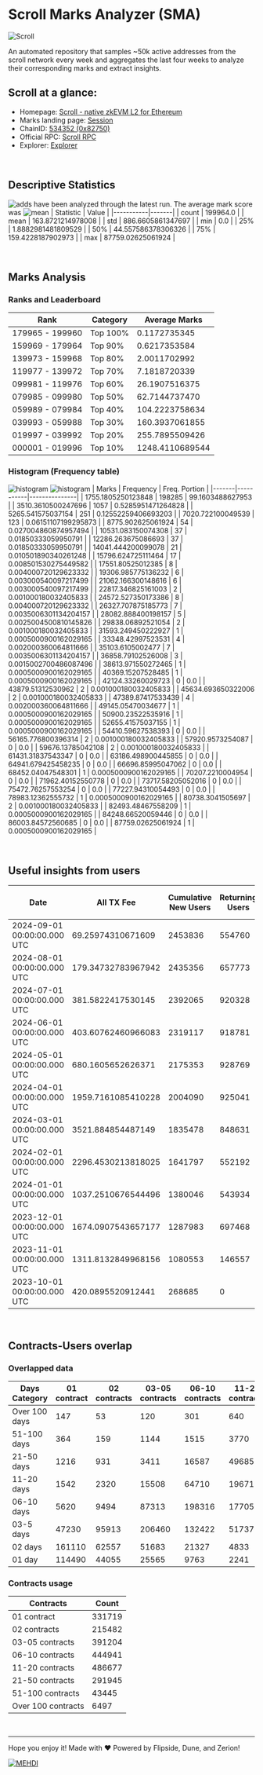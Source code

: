 # Scroll Marks Analyzer (SMA)

![Scroll](https://chain-icons.s3.amazonaws.com/scroll.png)

An automated repository that samples ~50k active addresses from the scroll network every week and aggregates the last four weeks to analyze their corresponding marks and extract insights.

## Scroll at a glance:

* Homepage: [Scroll - native zkEVM L2 for Ethereum](https://scroll.io/)
* Marks landing page: [Session](https://scroll.io/sessions)
* ChainID: [534352 (0x82750)](https://chainlist.org/?search=scroll)
* Official RPC: [Scroll RPC](https://rpc.scroll.io)
* Explorer: [Explorer](https://scrollscan.com)

<br>

## Descriptive Statistics
![adds](https://img.shields.io/badge/199964-addresses-yellow) have been analyzed through the latest run.
The average mark score was ![mean](https://img.shields.io/badge/~-163-yellow)
| Statistic | Value |
|-----------|-------|
| count | 199964.0 |
| mean | 163.8721214978008 |
| std | 886.6605861347697 |
| min | 0.0 |
| 25% | 1.8882981481809529 |
| 50% | 44.557586378306326 |
| 75% | 159.4228187902973 |
| max | 87759.02625061924 |


<br>

## Marks Analysis
### Ranks and Leaderboard
| Rank | Category | Average Marks |
|------|----------|---------------|
| 179965 - 199960 | Top 100% | 0.1172735345 |
| 159969 - 179964 | Top 90% | 0.6217353584 |
| 139973 - 159968 | Top 80% | 2.0011702992 |
| 119977 - 139972 | Top 70% | 7.1818720339 |
| 099981 - 119976 | Top 60% | 26.1907516375 |
| 079985 - 099980 | Top 50% | 62.7144737470 |
| 059989 - 079984 | Top 40% | 104.2223758634 |
| 039993 - 059988 | Top 30% | 160.3937061855 |
| 019997 - 039992 | Top 20% | 255.7895509426 |
| 000001 - 019996 | Top 10% | 1248.4110689544 |


### Histogram (Frequency table)
![histogram](./assets/Histogram.jpeg)
![histogram](./assets/Box.jpeg)
| Marks | Frequency | Freq. Portion |
|-------|-----------|---------------|
| 1755.1805250123848 | 198285 | 99.1603488627953 |
| 3510.3610500247696 | 1057 | 0.5285951471264828 |
| 5265.541575037154 | 251 | 0.12552259406693203 |
| 7020.722100049539 | 123 | 0.06151107199295873 |
| 8775.902625061924 | 54 | 0.027004860874957494 |
| 10531.083150074308 | 37 | 0.01850333059950791 |
| 12286.263675086693 | 37 | 0.01850333059950791 |
| 14041.444200099078 | 21 | 0.010501890340261248 |
| 15796.624725111464 | 17 | 0.008501530275449582 |
| 17551.80525012385 | 8 | 0.004000720129623332 |
| 19306.985775136232 | 6 | 0.003000540097217499 |
| 21062.166300148616 | 6 | 0.003000540097217499 |
| 22817.346825161003 | 2 | 0.001000180032405833 |
| 24572.527350173386 | 8 | 0.004000720129623332 |
| 26327.707875185773 | 7 | 0.0035006301134204157 |
| 28082.888400198157 | 5 | 0.0025004500810145826 |
| 29838.06892521054 | 2 | 0.001000180032405833 |
| 31593.249450222927 | 1 | 0.0005000900162029165 |
| 33348.42997523531 | 4 | 0.002000360064811666 |
| 35103.6105002477 | 7 | 0.0035006301134204157 |
| 36858.79102526008 | 3 | 0.0015002700486087496 |
| 38613.971550272465 | 1 | 0.0005000900162029165 |
| 40369.15207528485 | 1 | 0.0005000900162029165 |
| 42124.33260029723 | 0 | 0.0 |
| 43879.51312530962 | 2 | 0.001000180032405833 |
| 45634.693650322006 | 2 | 0.001000180032405833 |
| 47389.87417533439 | 4 | 0.002000360064811666 |
| 49145.05470034677 | 1 | 0.0005000900162029165 |
| 50900.23522535916 | 1 | 0.0005000900162029165 |
| 52655.41575037155 | 1 | 0.0005000900162029165 |
| 54410.59627538393 | 0 | 0.0 |
| 56165.776800396314 | 2 | 0.001000180032405833 |
| 57920.9573254087 | 0 | 0.0 |
| 59676.13785042108 | 2 | 0.001000180032405833 |
| 61431.31837543347 | 0 | 0.0 |
| 63186.498900445855 | 0 | 0.0 |
| 64941.679425458235 | 0 | 0.0 |
| 66696.85995047062 | 0 | 0.0 |
| 68452.04047548301 | 1 | 0.0005000900162029165 |
| 70207.2210004954 | 0 | 0.0 |
| 71962.40152550778 | 0 | 0.0 |
| 73717.58205052016 | 0 | 0.0 |
| 75472.76257553254 | 0 | 0.0 |
| 77227.94310054493 | 0 | 0.0 |
| 78983.12362555732 | 1 | 0.0005000900162029165 |
| 80738.3041505697 | 2 | 0.001000180032405833 |
| 82493.48467558209 | 1 | 0.0005000900162029165 |
| 84248.66520059446 | 0 | 0.0 |
| 86003.84572560685 | 0 | 0.0 |
| 87759.02625061924 | 1 | 0.0005000900162029165 |


<br>

## Useful insights from users
| Date | All TX Fee | Cumulative New Users | Returning Users | Total Active Users | Total New Users | TXs |
|------|------------|----------------------|-----------------|--------------------|-----------------|-----|
| 2024-09-01 00:00:00.000 UTC | 69.25974310671609 | 2453836 | 554760 | 573240 | 18480 | 4235266 |
| 2024-08-01 00:00:00.000 UTC | 179.34732783967942 | 2435356 | 657773 | 701064 | 43291 | 8644875 |
| 2024-07-01 00:00:00.000 UTC | 381.5822417530145 | 2392065 | 920328 | 993276 | 72948 | 10253423 |
| 2024-06-01 00:00:00.000 UTC | 403.60762460966083 | 2319117 | 918781 | 1062545 | 143764 | 9628384 |
| 2024-05-01 00:00:00.000 UTC | 680.1605652626371 | 2175353 | 928769 | 1100032 | 171263 | 10995938 |
| 2024-04-01 00:00:00.000 UTC | 1959.7161085410228 | 2004090 | 925041 | 1093653 | 168612 | 8821687 |
| 2024-03-01 00:00:00.000 UTC | 3521.884854487149 | 1835478 | 848631 | 1042312 | 193681 | 10061465 |
| 2024-02-01 00:00:00.000 UTC | 2296.4530213818025 | 1641797 | 552192 | 813943 | 261751 | 7176974 |
| 2024-01-01 00:00:00.000 UTC | 1037.2510676544496 | 1380046 | 543934 | 635997 | 92063 | 4857519 |
| 2023-12-01 00:00:00.000 UTC | 1674.0907543657177 | 1287983 | 697468 | 904898 | 207430 | 4337003 |
| 2023-11-01 00:00:00.000 UTC | 1311.8132849968156 | 1080553 | 146557 | 958425 | 811868 | 4189842 |
| 2023-10-01 00:00:00.000 UTC | 420.0895520912441 | 268685 | 0 | 268685 | 268685 | 1798417 |


<br>

## Contracts-Users overlap

### Overlapped data
| Days Category | 01 contract | 02 contracts | 03-05 contracts | 06-10 contracts | 11-20 contracts | 21-50 contracts | 51-100 contracts | Over 100 contracts | Sum   |
|---------------|-------------|--------------|-----------------|-----------------|-----------------|-----------------|------------------|--------------------|-------|
| Over 100 days | 147 | 53 | 120 | 301 | 640 | 2637 | 4778 | 2961 | 11637 |
| 51-100 days | 364 | 159 | 1144 | 1515 | 3770 | 15320 | 13061 | 2341 | 37674 |
| 21-50 days | 1216 | 931 | 3411 | 16587 | 49685 | 96961 | 19002 | 1120 | 188913 |
| 11-20 days | 1542 | 2320 | 15508 | 64710 | 196715 | 125146 | 5139 | 60 | 411140 |
| 06-10 days | 5620 | 9494 | 87313 | 198316 | 177056 | 42734 | 1257 | 2 | 521792 |
| 03-5 days | 47230 | 95913 | 206460 | 132422 | 51737 | 8041 | 161 | 0 | 541964 |
| 02 days | 161110 | 62557 | 51683 | 21327 | 4833 | 733 | 33 | 0 | 302276 |
| 01 day | 114490 | 44055 | 25565 | 9763 | 2241 | 373 | 14 | 13 | 196514 |

### Contracts usage
| Contracts          | Count   |
|--------------------|---------|
| 01 contract | 331719 |
| 02 contracts | 215482 |
| 03-05 contracts | 391204 |
| 06-10 contracts | 444941 |
| 11-20 contracts | 486677 |
| 21-50 contracts | 291945 |
| 51-100 contracts | 43445 |
| Over 100 contracts | 6497 |


<br>

---
Hope you enjoy it!
Made with ❤️ Powered by Flipside, Dune, and Zerion!

[![MEHDI](https://img.shields.io/badge/M%CE%9EHDI-Zerion-darkblue)](https://flipsidecrypto.xyz/efer/)